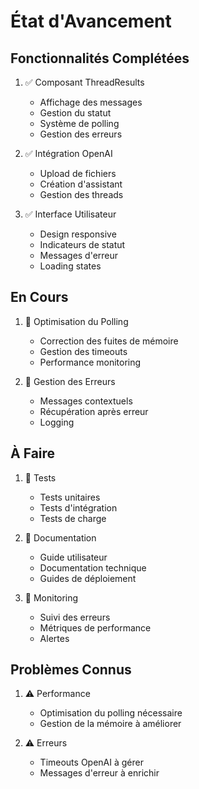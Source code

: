 # État d'Avancement

## Fonctionnalités Complétées
1. ✅ Composant ThreadResults
   - Affichage des messages
   - Gestion du statut
   - Système de polling
   - Gestion des erreurs

2. ✅ Intégration OpenAI
   - Upload de fichiers
   - Création d'assistant
   - Gestion des threads

3. ✅ Interface Utilisateur
   - Design responsive
   - Indicateurs de statut
   - Messages d'erreur
   - Loading states

## En Cours
1. 🔄 Optimisation du Polling
   - Correction des fuites de mémoire
   - Gestion des timeouts
   - Performance monitoring

2. 🔄 Gestion des Erreurs
   - Messages contextuels
   - Récupération après erreur
   - Logging

## À Faire
1. 📝 Tests
   - Tests unitaires
   - Tests d'intégration
   - Tests de charge

2. 📝 Documentation
   - Guide utilisateur
   - Documentation technique
   - Guides de déploiement

3. 📝 Monitoring
   - Suivi des erreurs
   - Métriques de performance
   - Alertes

## Problèmes Connus
1. ⚠️ Performance
   - Optimisation du polling nécessaire
   - Gestion de la mémoire à améliorer

2. ⚠️ Erreurs
   - Timeouts OpenAI à gérer
   - Messages d'erreur à enrichir 